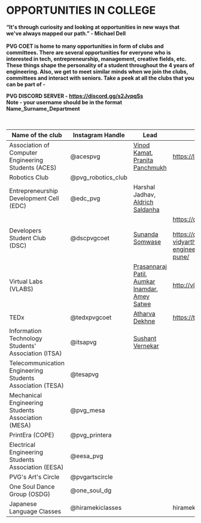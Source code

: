 # OPPORTUNITIES IN COLLEGE <br/>


**“It's through curiosity and looking at opportunities in new ways that we've always mapped our path.” - Michael Dell
<br><br>
PVG COET is home to many opportunities in form of clubs and committees. There are several opportunities for everyone who is interested in tech, entrepreneurship, management, creative fields, etc. These things shape the personality of a student throughout the 4 years of engineering. Also, we get to meet similar minds when we join the clubs, committees and interact with seniors. Take a peek at all the clubs that you can be part of -**<br/> 

**PVG DISCORD SERVER -   https://discord.gg/s2JvpqSs <BR>
Note - your username should be in the format Name_Surname_Department**

<br/> 

| **Name of the club** | **Instagram Handle** | **Lead** | **Website** |
| --------------- | --------------- | --------------- | --------------- |
| Association of Computer Engineering Students (ACES) | @acespvg | [Vinod Kamat](https://www.linkedin.com/in/vinodkamat2607/), [Pranita Panchmukh](https://www.linkedin.com/in/pranita-panchmukh-2444501b6/) | https://linktr.ee/acespvgcoet |
| Robotics Club | @pvg_robotics_club | | 
| Entrepreneurship Development Cell (EDC) | @edc_pvg | Harshal Jadhav, [Aldrich Saldanha](https://www.linkedin.com/in/aldrich-saldanha-a168a01b7/) | |
| Developers Student Club (DSC) | @dscpvgcoet | [Sunanda Somwase](https://www.linkedin.com/in/sunandasomwase/) |https://dscpvgcoet.github.io/<br><br>https://dsc.community.dev/pune-vidyarthi-grihas-college-of-engineering-and-technology-pune/ |
| Virtual Labs (VLABS) |  | [Prasannaraj Patil](https://www.linkedin.com/in/prasannaraj-patil/), [Aumkar Inamdar](https://www.linkedin.com/in/aumkar-inamdar-57964b191/), [Amey Satwe](https://www.linkedin.com/in/amey-satwe/) | http://vlabs.iitb.ac.in/vlab/|
| TEDx | @tedxpvgcoet | [Atharva Dekhne](https://www.linkedin.com/in/atharvadhekne/) | https://tedxpvgcoet.com |
| Information Technology Students' Association (ITSA) |  @itsapvg | [Sushant Vernekar](https://www.linkedin.com/in/sushant-vernekar-98a00a181/) |  | linktr.ee/itsapvg |
| Telecommunication Engineering Students Association (TESA) | @tesapvg | | |
| Mechanical Engineering Students Association (MESA) | @pvg_mesa | | |
| PrintEra (COPE) | @pvg_printera | | |
| Electrical Engineering Students Association (EESA) | @eesa_pvg | | |
| PVG's Art's Circle | @pvgartscircle | | |
| One Soul Dance Group (OSDG) | @one_soul_dg | | |
| Japanese Language Classes | @hiramekiclasses | | hirameki.co.in/resources |



<br/>
